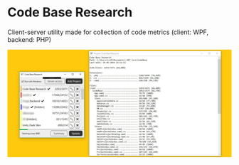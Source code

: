# Code Base Research
Client-server utility made for collection of code metrics (client: WPF, backend: PHP)

![GUI](.media/Demo.jpg) 
